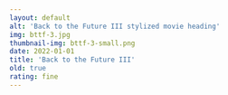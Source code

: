 ```yaml
---
layout: default
alt: 'Back to the Future III stylized movie heading'
img: bttf-3.jpg
thumbnail-img: bttf-3-small.png
date: 2022-01-01
title: 'Back to the Future III'
old: true
rating: fine
---
```

